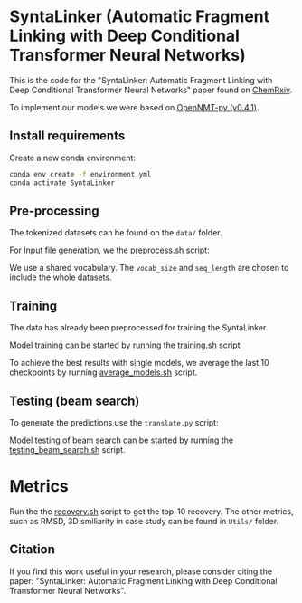 # SyntaLinker (Automatic Fragment Linking with Deep Conditional Transformer Neural Networks)

This is the code for the "SyntaLinker: Automatic Fragment Linking with Deep Conditional Transformer Neural Networks" paper found on [ChemRxiv](https://ChemRxiv.org/).

To implement our models we were based on [OpenNMT-py (v0.4.1)](http://opennmt.net/OpenNMT-py/).

## Install requirements

Create a new conda environment:

```bash
conda env create -f environment.yml
conda activate SyntaLinker
```

## Pre-processing 

The tokenized datasets can be found on the `data/` folder. 

For Input file generation, we the [preprocess.sh](https://github.com/YuYaoYang2333/SyntaLinker/edit/master/preprocess.sh) script:

We use a shared vocabulary. The `vocab_size` and `seq_length` are chosen to include the whole datasets.


## Training

The data has already been preprocessed for training the SyntaLinker

Model training can be started by running the [training.sh](https://github.com/YuYaoYang2333/SyntaLinker/edit/master/training.sh) script

To achieve the best results with single models, we average the last 10 checkpoints by running [average_models.sh](https://github.com/YuYaoYang2333/SyntaLinker/edit/master/average_models.sh) script.


## Testing (beam search)

To generate the predictions use the `translate.py` script:

Model testing of beam search can be started by running the [testing_beam_search.sh](https://github.com/YuYaoYang2333/SyntaLinker/edit/master/testing_beam_search.sh) script.

# Metrics

Run the the [recovery.sh](https://github.com/YuYaoYang2333/SyntaLinker/edit/master/recovery.sh) script to get the top-10 recovery.
The other metrics, such as RMSD, 3D smiliarity in case study can be found in `Utils/` folder.

## Citation

If you find this work useful in your research, please consider citing the paper:
"SyntaLinker: Automatic Fragment Linking with Deep Conditional Transformer Neural Networks".




